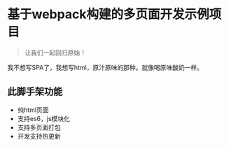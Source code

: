 # 基于webpack构建的多页面开发示例项目
> 让我们一起回归原始！

我不想写SPA了，我想写html，原汁原味的那种。就像喝原味酸奶一样。

## 此脚手架功能
* 纯html页面
* 支持es6，js模块化
* 支持多页面打包 
* 开发支持热更新
